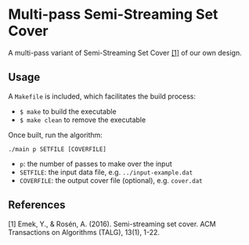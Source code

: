 # Multi-pass Semi-Streaming Set Cover
A multi-pass variant of Semi-Streaming Set Cover [[1]](#1) of our own design.

## Usage
A `Makefile` is included, which facilitates the build process:
  - `$ make` to build the executable
  - `$ make clean` to remove the executable

Once built, run the algorithm:
```
./main p SETFILE [COVERFILE]
```

  - `p`: the number of passes to make over the input
  - `SETFILE`: the input data file, e.g. `../input-example.dat`
  - `COVERFILE`: the output cover file (optional), e.g. `cover.dat`

## References
<a id="1">[1]</a>
Emek, Y., & Rosén, A. (2016).
Semi-streaming set cover.
ACM Transactions on Algorithms (TALG), 13(1), 1-22.